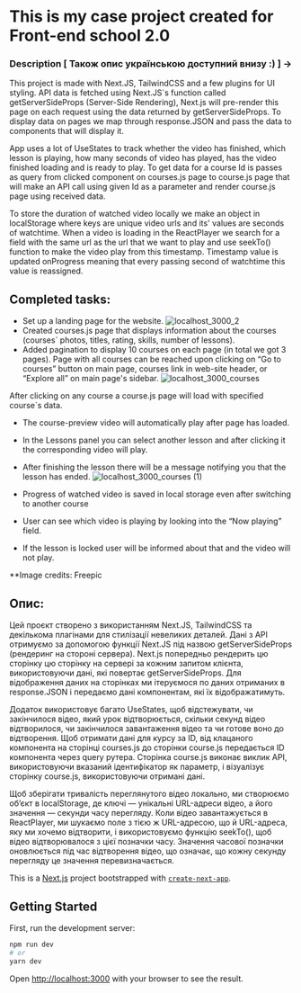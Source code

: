 
# This is my case project created for Front-end school 2.0

### Description [ Також опис українською доступний внизу :)  ] ->

This project is made with Next.JS, TailwindCSS and a few plugins for UI styling. API data is fetched using Next.JS`s function called getServerSideProps (Server-Side Rendering), Next.js will pre-render this page on each request using the data returned by getServerSideProps. To display data on pages we map through response.JSON and pass the data to components that will display it.

App uses a lot of UseStates to track whether the video has finished, which lesson is playing, how many seconds of video has played, has the video finished loading and is ready to play. 
To get data for a course Id is passes as query from clicked component on courses.js page to course.js page that will make an API call using given Id as a parameter and  render course.js page using received data.

To store the duration of watched video locally we make an object in localStorage where keys are unique video urls and its' values are seconds of watchtime. When a video is loading in the ReactPlayer we search for a field with the same url as the url that we want to play and use seekTo() function to make the video play from this timestamp. Timestamp value is updated onProgress meaning that every passing second of watchtime this value is reassigned. 

## Completed tasks:
-	Set up a landing page for the website.
![localhost_3000_2](https://user-images.githubusercontent.com/115817261/226130116-57223bca-0ddb-48cb-9ae9-9a28e1807fe9.png)
-	Created courses.js page that displays information about the courses (courses` photos, titles, rating, skills, number of lessons).
-	Added pagination to display 10 courses on each page (in total we got 3 pages).
Page with all courses can be reached upon clicking on “Go to courses” button on main page, courses link in web-site header, or “Explore all” on main page's sidebar.
![localhost_3000_courses](https://user-images.githubusercontent.com/115817261/226130203-f85c0fd4-8052-42ff-8c08-82b63ce893f6.png)

After clicking on any course a course.js page will load with specified course`s data.
-	The course-preview video will automatically play after page has loaded.
-	In the Lessons panel you can select another lesson and after clicking it the corresponding video will play.
-	After finishing the lesson there will be a message notifying you that the lesson has ended.
![localhost_3000_courses (1)](https://user-images.githubusercontent.com/115817261/226130382-2dd167ad-3864-45d1-9cd6-88b0d043af08.png)

-	Progress of watched video is saved in local storage even after switching to another course
-	User can see which video is playing by looking into the “Now playing” field. 
-	If the lesson is locked user will be informed about that and the video will not play.

**Image credits: Freepic

## Опис:
Цей проєкт створено з використанням Next.JS, TailwindCSS та декількома плагінами для стилізації невеликих деталей. Дані з API отримуємо за допомогою функції Next.JS під назвою getServerSideProps (рендеринг на стороні сервера). Next.js попередньо рендерить цю сторінку цю сторінку на сервері за кожним запитом клієнта, використовуючи дані, які повертає getServerSideProps. Для відображення даних на сторінках ми ітеруємося по даних отриманих в response.JSON і передаємо дані компонентам, які їх відображатимуть.

Додаток використовує багато UseStates, щоб відстежувати, чи закінчилося відео, який урок відтворюється, скільки секунд відео відтворилося, чи закінчилося завантаження відео та чи готове воно до відтворення. Щоб отримати дані для курсу за ID, від клацаного компонента на сторінці courses.js до сторінки course.js передається ID компонента через query рутера. Сторінка course.js виконає виклик API, використовуючи вказаний ідентифікатор як параметр, і візуалізує сторінку course.js, використовуючи отримані дані.

Щоб зберігати тривалість переглянутого відео локально, ми створюємо об’єкт в localStorage, де ключі — унікальні URL-адреси відео, а його значення — секунди часу перегляду. Коли відео завантажується в ReactPlayer, ми шукаємо поле з тією ж URL-адресою, що й URL-адреса, яку ми хочемо відтворити, і використовуємо функцію seekTo(), щоб відео відтворювалося з цієї позначки часу. Значення часової позначки оновлюється під час відтворення відео, що означає, що кожну секунду перегляду це значення перевизначається.

This is a [Next.js](https://nextjs.org/) project bootstrapped with [`create-next-app`](https://github.com/vercel/next.js/tree/canary/packages/create-next-app).


## Getting Started

First, run the development server:

```bash
npm run dev
# or
yarn dev
```

Open [http://localhost:3000](http://localhost:3000) with your browser to see the result.
